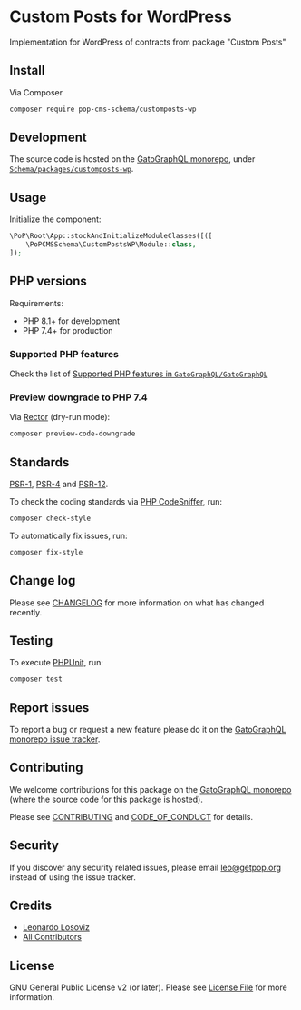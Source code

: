 # Custom Posts for WordPress

<!--
[![Build Status][ico-travis]][link-travis]
[![Quality Score][ico-code-quality]][link-code-quality]
[![Software License][ico-license]](LICENSE.md)
[![Latest Version on Packagist][ico-version]][link-packagist]
[![Coverage Status][ico-scrutinizer]][link-scrutinizer]
[![Total Downloads][ico-downloads]][link-downloads]
-->

Implementation for WordPress of contracts from package "Custom Posts"

## Install

Via Composer

``` bash
composer require pop-cms-schema/customposts-wp
```

## Development

The source code is hosted on the [GatoGraphQL monorepo](https://github.com/GatoGraphQL/GatoGraphQL), under [`Schema/packages/customposts-wp`](https://github.com/GatoGraphQL/GatoGraphQL/tree/master/layers/Schema/packages/customposts-wp).

## Usage

Initialize the component:

``` php
\PoP\Root\App::stockAndInitializeModuleClasses([([
    \PoPCMSSchema\CustomPostsWP\Module::class,
]);
```

## PHP versions

Requirements:

- PHP 8.1+ for development
- PHP 7.4+ for production

### Supported PHP features

Check the list of [Supported PHP features in `GatoGraphQL/GatoGraphQL`](https://github.com/GatoGraphQL/GatoGraphQL/blob/master/docs/supported-php-features.md)

### Preview downgrade to PHP 7.4

Via [Rector](https://github.com/rectorphp/rector) (dry-run mode):

```bash
composer preview-code-downgrade
```

## Standards

[PSR-1](https://www.php-fig.org/psr/psr-1), [PSR-4](https://www.php-fig.org/psr/psr-4) and [PSR-12](https://www.php-fig.org/psr/psr-12).

To check the coding standards via [PHP CodeSniffer](https://github.com/squizlabs/PHP_CodeSniffer), run:

``` bash
composer check-style
```

To automatically fix issues, run:

``` bash
composer fix-style
```

## Change log

Please see [CHANGELOG](CHANGELOG.md) for more information on what has changed recently.

## Testing

To execute [PHPUnit](https://phpunit.de/), run:

``` bash
composer test
```

## Report issues

To report a bug or request a new feature please do it on the [GatoGraphQL monorepo issue tracker](https://github.com/GatoGraphQL/GatoGraphQL/issues).

## Contributing

We welcome contributions for this package on the [GatoGraphQL monorepo](https://github.com/GatoGraphQL/GatoGraphQL) (where the source code for this package is hosted).

Please see [CONTRIBUTING](CONTRIBUTING.md) and [CODE_OF_CONDUCT](CODE_OF_CONDUCT.md) for details.

## Security

If you discover any security related issues, please email leo@getpop.org instead of using the issue tracker.

## Credits

- [Leonardo Losoviz][link-author]
- [All Contributors][link-contributors]

## License

GNU General Public License v2 (or later). Please see [License File](LICENSE.md) for more information.

[ico-version]: https://img.shields.io/packagist/v/pop-cms-schema/customposts-wp.svg?style=flat-square
[ico-license]: https://img.shields.io/badge/license-GPLv2-brightgreen.svg?style=flat-square
[ico-travis]: https://img.shields.io/travis/pop-cms-schema/customposts-wp/master.svg?style=flat-square
[ico-scrutinizer]: https://img.shields.io/scrutinizer/coverage/g/pop-cms-schema/customposts-wp.svg?style=flat-square
[ico-code-quality]: https://img.shields.io/scrutinizer/g/pop-cms-schema/customposts-wp.svg?style=flat-square
[ico-downloads]: https://img.shields.io/packagist/dt/pop-cms-schema/customposts-wp.svg?style=flat-square

[link-packagist]: https://packagist.org/packages/pop-cms-schema/customposts-wp
[link-travis]: https://travis-ci.org/pop-cms-schema/customposts-wp
[link-scrutinizer]: https://scrutinizer-ci.com/g/pop-cms-schema/customposts-wp/code-structure
[link-code-quality]: https://scrutinizer-ci.com/g/pop-cms-schema/customposts-wp
[link-downloads]: https://packagist.org/packages/pop-cms-schema/customposts-wp
[link-author]: https://github.com/leoloso
[link-contributors]: ../../../../../../contributors
